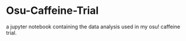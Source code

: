 # Osu-Caffeine-Trial
a jupyter notebook containing the data analysis used in my osu! caffeine trial.
